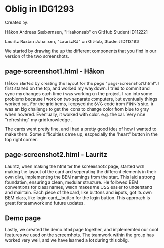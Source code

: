 # Oblig in IDG1293

Created by:

Håkon Andreas Sæbjørnsen, "Haakonsab" on GitHub Student ID112221

Lauritz Rustan Johansen, "LauritzRJ" on GitHub, Student ID112193


We started by drawing the up the different components that you find in our version of the two screenshots.


## page-screenshot1.html - Håkon

Håkon started by creating the layout for the page "page-screenshot1.html".
I first started on the top, and worked my way down. I tried to commit and sync my changes each time i was working on the project. I ran into some problems because i work on two separate computers, but eventually things worked out. 
For the grid items, i copyed the SVG code from FINN's site. It was an big challenge to get the icons to change color from blue to gray when hovered. Eventually, it worked with color. e.g. the car. Very nice "refreshing" my grid knowledge.. 

 The cards went pretty fine, and i had a pretty good idea of how i wanted to make them. Some difficulties came up, escpecially the "heart" button in the top right corner. 

## page-screenshot2.html - Lauritz

Lauritz, when making the html for the screenshot2 page, started with making the layout of the card and seperating the different elements in their own divs, implementing the BEM namings from the start. This laid a strong foundation, ensuring a clean, modular structure. He followed BEM conventions for class names, which makes the CSS easier to understand and maintain. Each piece of the card, like buttons and inputs, got its own BEM class, like login-card__button for the login button. This approach is great for teamwork and future updates.





## Demo page


Lastly, we created the demo.html page together, and implememted our cool features we used on the screenshots. The teamwork within the group has worked very well, and we have learned a lot during this oblig.